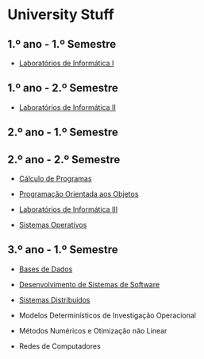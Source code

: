 # University Stuff

## 1.º ano - 1.º Semestre

  * [Laboratórios de Informática I](https://github.com/catarinamachado/bomberman)

## 1.º ano - 2.º Semestre

  * [Laboratórios de Informática II](https://github.com/catarinamachado/roguelike)

## 2.º ano - 1.º Semestre

## 2.º ano - 2.º Semestre

  * [Cálculo de Programas](https://github.com/catarinamachado/CP)

  * [Programação Orientada aos Objetos](https://github.com/catarinamachado/JavaFactura)

  * [Laboratórios de Informática III](https://github.com/catarinamachado/LI3)

  * [Sistemas Operativos](https://github.com/catarinamachado/NPS)

## 3.º ano - 1.º Semestre

  * [Bases de Dados](https://github.com/catarinamachado/Events-Workbench)

  * [Desenvolvimento de Sistemas de Software](https://github.com/catarinamachado/Car-Configurator-Hub)

  * [Sistemas Distribuídos](https://github.com/catarinamachado/Cloud-Management-Services)

  * Modelos Determinísticos de Investigação Operacional

  * Métodos Numéricos e Otimização não Linear

  * Redes de Computadores


